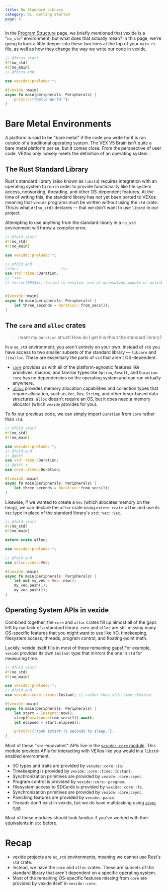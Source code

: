 ```yaml
---
title: No Standard Library 
category: 01. Getting Started
page: 6
---
```


In the [Program Structure](/docs/program-structure/) page, we briefly mentioned that vexide is a "`no_std`" environment, but what does that actually mean? In this page, we're going to look a little deeper into these two lines at the top of your `main.rs` file, as well as how they change the way we write our code in vexide.

```rs title="main.rs"
// @focus start
#![no_std]
#![no_main]
// @focus end

use vexide::prelude::*;

#[vexide::main]
async fn main(peripherals: Peripherals) {
    println!("Hello World!");
}
```

# Bare Metal Environments

A platform is said to be "bare metal" if the code you write for it is ran outside of a traditional operating system. The VEX V5 Brain isn't quite a bare metal platform per se, but it comes close. From the perspective of user code, VEXos only loosely meets the definition of an operating system.

## The Rust Standard Library

Rust's standard library (also known as `libstd`) requires integration with an operating system to run in order to provide functionality like file system access, networking, threading, and other OS-dependent features. At the time of writing this, the standard library has not yet been ported to VEXos meaning that `vexide` programs must be written without using the `std` crate. This is what `#![no_std]` declares — that we don't want to use `libstd` in our project.

Attempting to use anything from the standard library in a `no_std` environment will throw a compiler error.

```rs
// @fold start
#![no_std]
#![no_main]

use vexide::prelude::*;

// @fold end
//(err                   )<<
use std::time::Duration;
// ^<<<
// [error[E0433]: failed to resolve: use of unresolved module or unlinked crate `std`]<<<


#[vexide::main]
async fn main(peripherals: Peripherals) {
    let three_seconds = Duration::from_secs(3);
}
```

## The `core` and `alloc` crates

> I want my `Duration` struct! How do I get it without the standard library?

In a `no_std` environment, you aren't entirely on your own. Instead of `std` you have access to two smaller subsets of the standard library — `libcore` and `liballoc`. These are essentially the parts of `std` that aren't OS-dependent.

- [`core`](https://doc.rust-lang.org/stable/core/) provides us with all of the platform-agnostic features like primitives, macros, and familiar types like `Option`, `Result`, and `Duration`. `core` has no dependencies on the operating system and can run virtually anywhere.
- [`alloc`](https://doc.rust-lang.org/stable/alloc/) provides memory allocation capabilities and collection types that require allocation, such as `Vec`, `Box`, `String`, and other heap-based data structures. `alloc` doesn't require an OS, but it does need a memory allocator (which `vexide` provides for you).

To fix our previous code, we can simply import `Duration` from `core` rather than `std`.

```rs
// @fold start
#![no_std]
#![no_main]

use vexide::prelude::*;
// @fold end
// @diff -
use std::time::Duration;
// @diff +
use core::time::Duration;

#[vexide::main]
async fn main(peripherals: Peripherals) {
    let three_seconds = Duration::from_secs(3);
}
```

Likewise, if we wanted to create a `Vec` (which allocates memory on the heap), we can declare the `alloc` crate using `extern crate alloc` and use its `Vec` type in place of the standard library's `std::vec::Vec`.

```rs
// @fold start
#![no_std]
#![no_main]

extern crate alloc;

use vexide::prelude::*;

// @fold end
use alloc::vec::Vec;

#[vexide::main]
async fn main(peripherals: Peripherals) {
    let mut my_vec = Vec::new();
    my_vec.push(1);
    my_vec.push(2);
}
```

## Operating System APIs in vexide

Combined together, the `core` and `alloc` crates fill up almost all of the gaps left by our lack of a standard library. `core` and `alloc` are still missing many OS-specific features that you might want to use like I/O, timekeeping, filesystem access, threads, program control, and floating-point math.

Luckily, vexide itself fills in most of these remaining gaps! For example, `vexide` provides its own `Instant` type that mirrors the one in `std` for measuring time.

```rs
// @fold start
#![no_std]
#![no_main]

use vexide::prelude::*;
// @fold end
use vexide::core::time::Instant; // rather than std::time::Instant

#[vexide::main]
async fn main(peripherals: Peripherals) {
    let start = Instant::now();
    sleep(Duration::from_secs(5)).await;
    let elapsed = start.elapsed();

    println!("Took {start:?} seconds to sleep.");
}
```

Most of these "`std`-equivalent" APIs live in the [`vexide::core` module](https://docs.rs/vexide-core/latest/vexide_core/). This module provides APIs for interacting with VEXos like you would in a `libstd`-enabled environment.

- I/O types and traits are provided by `vexide::core::io`.
- Timekeeping is provided by `vexide::core::time::Instant`.
- Synchronization primitives are provided by `vexide::core::sync`.
- Program control is provided by `vexide::core::program`.
- Filesystem access to SDCards is provided by `vexide::core::fs`.
- Synchronization primitives are provided by `vexide::core::sync`.
- Panicking features are provided by `vexide::panic`.
- Threads don't exist in vexide, but we do have multitasking using [`async` rust](/docs/async-introduction/).

Most of these modules should look familiar if you've worked with their equivalents in `std` before.

# Recap

- vexide projects are `no_std` environments, meaning we cannot use Rust's `std` crate.
- Instead, we have the `core` and `alloc` crates. These are subsets of the standard library that aren't dependent on a specific operating system.
- Most of the remaining OS-specific features missing from `core` are provided by vexide itself in `vexide::core`.